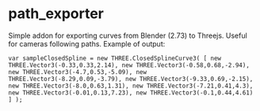 # path_exporter
Simple addon for exporting curves from Blender (2.73) to Threejs. Useful for cameras following paths.
Example of output:

`var sampleClosedSpline = new THREE.ClosedSplineCurve3( [
  new THREE.Vector3(-0.33,0.33,2.14),
  new THREE.Vector3(-0.58,0.68,-2.94),
  new THREE.Vector3(-4.7,0.53,-5.09),
  new THREE.Vector3(-8.29,0.09,-3.79),
  new THREE.Vector3(-9.33,0.69,-2.15),
  new THREE.Vector3(-8.0,0.63,1.31),
  new THREE.Vector3(-7.21,0.41,4.3),
  new THREE.Vector3(-0.01,0.13,7.23),
  new THREE.Vector3(-0.1,0.44,4.61)
] );`


